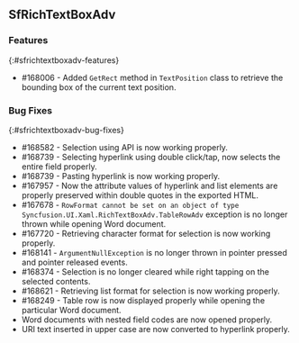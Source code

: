 ## SfRichTextBoxAdv

### Features
{:#sfrichtextboxadv-features}
* \#168006 - Added `GetRect` method in `TextPosition` class to retrieve the bounding box of the current text position.

### Bug Fixes
{:#sfrichtextboxadv-bug-fixes}
* \#168582 - Selection using API is now working properly.
* \#168739 - Selecting hyperlink using double click/tap, now selects the entire field properly.
* \#168739 - Pasting hyperlink is now working properly.
* \#167957 - Now the attribute values of hyperlink and list elements are properly preserved within double quotes in the exported HTML.
* \#167678 - `RowFormat cannot be set on an object of type Syncfusion.UI.Xaml.RichTextBoxAdv.TableRowAdv` exception is no longer thrown while opening Word document.
* \#167720 - Retrieving character format for selection is now working properly.
* \#168141 - `ArgumentNullException` is no longer thrown in pointer pressed and pointer released events.
* \#168374 - Selection is no longer cleared while right tapping on the selected contents.
* \#168621 - Retrieving list format for selection is now working properly.
* \#168249 - Table row is now displayed properly while opening the particular Word document.
* Word documents with nested field codes are now opened properly.
* URI text inserted in upper case are now converted to hyperlink properly.